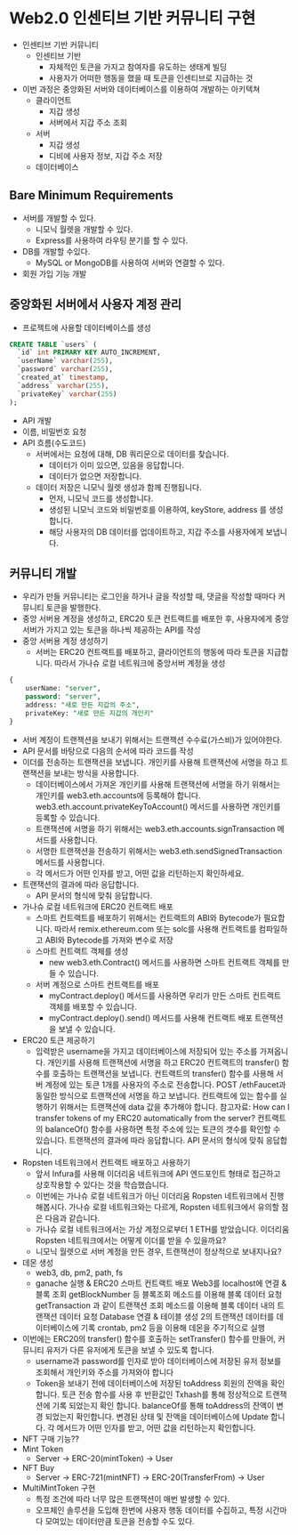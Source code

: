 # Web2.0 인센티브 기반 커뮤니티 구현

* 인센티브 기반 커뮤니티
  * 인센티브 기반
    * 자체적인 토큰을 가지고 참여자를 유도하는 생태계 빌딩
    * 사용자가 어떠한 행동을 했을 때 토큰을 인센티브로 지급하는 것
* 이번 과정은 중앙화된 서버와 데이터베이스를 이용하여 개발하는 아키텍쳐
  * 클라이언트
    * 지갑 생성
    * 서버에서 지갑 주소 조회
  * 서버
    * 지갑 생성
    * 디비에 사용자 정보, 지갑 주소 저장
  * 데이터베이스
  
## Bare Minimum Requirements

* 서버를 개발할 수 있다.
  * 니모닉 월렛을 개발할 수 있다.
  * Express를 사용하여 라우팅 분기를 할 수 있다.
* DB를 개발할 수있다.
  * MySQL or MongoDB를 사용하여 서버와 연결할 수 있다.
* 회원 가입 기능 개발

## 중앙화된 서버에서 사용자 계정 관리

* 프로젝트에 사용할 데이터베이스를 생성
```sql
CREATE TABLE `users` (
  `id` int PRIMARY KEY AUTO_INCREMENT,
  `userName` varchar(255),
  `password` varchar(255),
  `created_at` timestamp,
  `address` varchar(255),
  `privateKey` varchar(255)
);
```
* API 개발
* 이름, 비밀번호 요청
* API 흐름(수도코드)
  * 서버에서는 요청에 대해, DB 쿼리문으로 데이터를 찾습니다.
    * 데이터가 이미 있으면, 있음을 응답합니다.
    * 데이터가 없으면 저장합니다.
  * 데이터 저장은 니모닉 월렛 생성과 함께 진행됩니다.
    * 먼저, 니모닉 코드를 생성합니다.
    * 생성된 니모닉 코드와 비밀번호를 이용하여, keyStore, address 를 생성합니다.
    * 해당 사용자의 DB 데이터를 업데이트하고, 지갑 주소를 사용자에게 보냅니다.

## 커뮤니티 개발

* 우리가 만들 커뮤니티는 로그인을 하거나 글을 작성할 때, 댓글을 작성할 때마다 커뮤니티 토큰을 발행한다.
* 중앙 서버용 계정을 생성하고, ERC20 토큰 컨트랙트를 배포한 후, 사용자에게 중앙 서버가 가지고 있는 토큰을 하나씩 제공하는 API를 작성
* 중앙 서버용 계정 생성하기
  * 서버는 ERC20 컨트랙트를 배포하고, 클라이언트의 행동에 따라 토큰을 지급합니다. 따라서 가나슈 로컬 네트워크에 중앙서버 계정을 생성

```sql
{
	userName: "server",
	password: "server",
	address: "새로 만든 지갑의 주소",
	privateKey: "새로 만든 지갑의 개인키"
}
```
* 서버 계정이 트랜잭션을 보내기 위해서는 트랜잭션 수수료(가스비)가 있어야한다.
* API 문서를 바탕으로 다음의 순서에 따라 코드를 작성
* 이더를 전송하는 트랜잭션을 보냅니다. 개인키를 사용해 트랜잭션에 서명을 하고 트랜잭션을 보내는 방식을 사용합니다.
  * 데이터베이스에서 가져온 개인키를 사용해 트랜잭션에 서명을 하기 위해서는 개인키를 web3.eth.accounts에 등록해야 합니다. web3.eth.account.privateKeyToAccount() 메서드를 사용하면 개인키를 등록할 수 있습니다.
  * 트랜잭션에 서명을 하기 위해서는 web3.eth.accounts.signTransaction 메서드를 사용합니다.
  * 서명한 트랜잭션을 전송하기 위해서는 web3.eth.sendSignedTransaction 메서드를 사용합니다.
  * 각 메서드가 어떤 인자를 받고, 어떤 값을 리턴하는지 확인하세요.
* 트랜잭션의 결과에 따라 응답합니다.
  * API 문서의 형식에 맞춰 응답합니다.
* 가나슈 로컬 네트워크에 ERC20 컨트랙트 배포
  * 스마트 컨트랙트를 배포하기 위해서는 컨트랙트의 ABI와 Bytecode가 필요합니다. 따라서 remix.ethereum.com 또는 solc를 사용해 컨트랙트를 컴파일하고 ABI와 Bytecode를 가져와 변수로 저장
  * 스마트 컨트랙트 객체를 생성
    * new web3.eth.Contract() 메서드를 사용하면 스마트 컨트랙트 객체를 만들 수 있습니다.
  * 서버 계정으로 스마트 컨트랙트를 배포
    * myContract.deploy() 메서드를 사용하면 우리가 만든 스마트 컨트랙트 객체를 배포할 수 있습니다.
    * myContract.deploy().send() 메서드를 사용해 컨트랙트 배포 트랜잭션을 보낼 수 있습니다.
* ERC20 토큰 제공하기
  * 입력받은 username을 가지고 데이터베이스에 저장되어 있는 주소를 가져옵니다.
  개인키를 사용해 트랜잭션에 서명을 하고 ERC20 컨트랙트의 transfer() 함수를 호출하는 트랜잭션을 보냅니다.
  컨트랙트의 transfer() 함수를 사용해 서버 계정에 있는 토큰 1개를 사용자의 주소로 전송합니다.
  POST /ethFaucet과 동일한 방식으로 트랜잭션에 서명을 하고 보냅니다.
  컨트랙트에 있는 함수를 실행하기 위해서는 트랜잭션에 data 값을 추가해야 합니다.
  참고자료: How can I transfer tokens of my ERC20 automatically from the server?
  컨트랙트의 balanceOf() 함수를 사용하면 특정 주소에 있는 토큰의 갯수를 확인할 수 있습니다.
  트랜잭션의 결과에 따라 응답합니다.
  API 문서의 형식에 맞춰 응답합니다.
* Ropsten 네트워크에서 컨트랙트 배포하고 사용하기
  * 앞서 Infura를 사용해 이더리움 네트워크에 API 엔드포인트 형태로 접근하고 상호작용할 수 있다는 것을 학습했습니다.
  * 이번에는 가나슈 로컬 네트워크가 아닌 이더리움 Ropsten 네트워크에서 진행해봅시다. 가나슈 로컬 네트워크와는 다르게, Ropsten 네트워크에서 유의할 점은 다음과 같습니다.
  * 가나슈 로컬 네트워크에서는 가상 계정으로부터 1 ETH를 받았습니다. 이더리움 Ropsten 네트워크에서는 어떻게 이더를 받을 수 있을까요?
  * 니모닉 월렛으로 서버 계정을 만든 경우, 트랜잭션이 정상적으로 보내지나요?
* 데몬 생성
  * web3, db, pm2, path, fs
  * ganache 실행 & ERC20 스마트 컨트랙트 배포
    Web3를 localhost에 연결 & 블록 조회
    getBlockNumber 등 블록조회 메소드를 이용해 블록 데이터 요청
    getTransaction 과 같이 트랜잭션 조회 메소드를 이용해 블록 데이터 내의 트랜잭션 데이터 요청
    Database 연결 & 테이블 생성
    2의 트랜잭션 데이터를 데이터베이스에 기록
    crontab, pm2 등을 이용해 데몬을 주기적으로 실행
* 이번에는 ERC20의 transfer() 함수를 호출하는 setTransfer() 함수를 만들어, 커뮤니티 유저가 다른 유저에게 토큰을 보낼 수 있도록 합니다.
  * username과 password를 인자로 받아 데이터베이스에 저장된 유저 정보를 조회해서 개인키와 주소를 가져와야 합니다
  * Token을 보내기 전에 데이터베이스에 저장된 toAddress 회원의 잔액을 확인 합니다.
    토큰 전송 함수를 사용 후 반환값인 Txhash를 통해 정상적으로 트랜잭션에 기록 되었는지 확인 합니다.
    balanceOf를 통해 toAddress의 잔액이 변경 되었는지 확인합니다.
    변경된 상태 및 잔액을 데이터베이스에 Update 합니다.
    각 메서드가 어떤 인자를 받고, 어떤 값을 리턴하는지 확인합니다.
* NFT 구매 기능??
* Mint Token
  * Server → ERC-20(mintToken) → User
* NFT Buy
  * Server → ERC-721(mintNFT) → ERC-20(TransferFrom) → User
* MultiMintToken 구현
  * 특정 조건에 따라 너무 많은 트랜잭션이 매번 발생할 수 있다.
  * 오프체인 솔루션을 도입해 한번에 사용자 행동 데이터를 수집하고, 특정 시간마다 모여있는 데이터만큼 토큰을 전송할 수도 있다. 